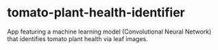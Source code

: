 # tomato-plant-health-identifier
App featuring a machine learning model (Convolutional Neural Network)  that identifies tomato plant health via leaf images.
